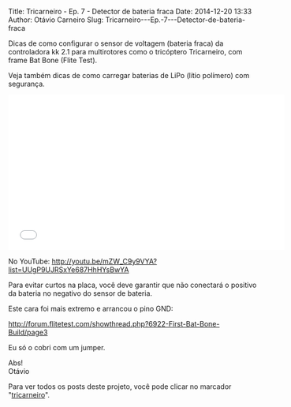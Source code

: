 Title: Tricarneiro - Ep. 7 - Detector de bateria fraca
Date: 2014-12-20 13:33
Author: Otávio Carneiro
Slug: Tricarneiro---Ep.-7---Detector-de-bateria-fraca

Dicas de como configurar o sensor de voltagem (bateria fraca) da
controladora kk 2.1 para multirotores como o tricóptero Tricarneiro, com
frame Bat Bone (Flite Test).

Veja também dicas de como carregar baterias de LiPo (lítio polímero) com
segurança.

<iframe allowfullscreen frameborder="0" height="315" src="//www.youtube.com/embed/mZW_C9y9VYA?list=UUgP9UJRSxYe687HhHYsBwYA" width="560"></iframe>

No YouTube: <http://youtu.be/mZW_C9y9VYA?list=UUgP9UJRSxYe687HhHYsBwYA>

Para evitar curtos na placa, você deve garantir que não conectará o
positivo da bateria no negativo do sensor de bateria.

Este cara foi mais extremo e arrancou o pino GND:

<http://forum.flitetest.com/showthread.php?6922-First-Bat-Bone-Build/page3>

Eu só o cobri com um jumper.

Abs!  
Otávio

Para ver todos os posts deste projeto, você pode clicar no marcador
"[tricarneiro](http://umcarneiro.blogspot.com.br/search/label/tricarneiro)".

